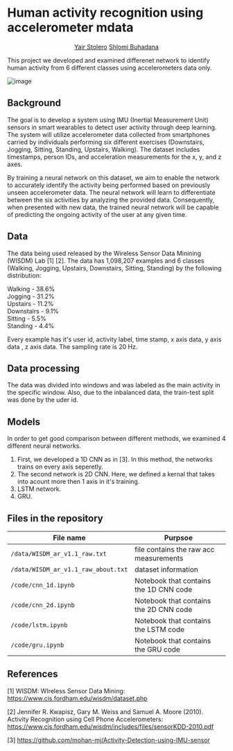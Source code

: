 # Human activity recognition using accelerometer mdata

  <p align="center">
    <a • href="https://github.com/Yair192">Yair Stolero</a> 
    <a • href="">Shlomi Buhadana</a>
  </p>

This project we developed and examined differenet network to identify human activity from 6 different classes using accelerometers data only.

 ![image]([https://user-images.githubusercontent.com/65540180/124584259-b467ef80-de5c-11eb-804e-287059c8643d.png](https://media.springernature.com/lw685/springer-static/image/chp%3A10.1007%2F978-3-030-51379-5_9/MediaObjects/482899_1_En_9_Fig1_HTML.png))

## Background

The goal is to develop a system using IMU (Inertial Measurement Unit) sensors in smart wearables to detect user activity through deep learning. The system will utilize accelerometer data collected from smartphones carried by individuals performing six different exercises (Downstairs, Jogging, Sitting, Standing, Upstairs, Walking). The dataset includes timestamps, person IDs, and acceleration measurements for the x, y, and z axes.

By training a neural network on this dataset, we aim to enable the network to accurately identify the activity being performed based on previously unseen accelerometer data. The neural network will learn to differentiate between the six activities by analyzing the provided data. Consequently, when presented with new data, the trained neural network will be capable of predicting the ongoing activity of the user at any given time.

## Data

The data being used released by the Wireless Sensor Data Minining (WISDM) Lab [1] [2].
The data has 1,098,207 examples and 6 classes (Walking, Jogging, Upstairs, Downstairs, Sitting, Standing) by the following distribution:    

Walking - 38.6%     
Jogging - 31.2%    
Upstairs - 11.2%    
Downstairs - 9.1%    
Sitting - 5.5%    
Standing - 4.4%    

Every example has it's user id, activity label, time stamp, x axis data, y axis data , z axis data.
The sampling rate is 20 Hz.

## Data processing 

The data was divided into windows and was labeled as the main activity in the specific window.
Also, due to the inbalanced data, the train-test split was done by the uder id.

## Models

In order to get good comparison between different methods, we examined 4 different neural networks.

1. First, we developed a 1D CNN as in [3]. In this method, the networks trains on every axis seperetly.
2. The second network is 2D CNN. Here, we defined a kernal that takes into acount more then 1 axis in it's training.
3. LSTM network.
4. GRU.
   
## Files in the repository

|File name         | Purpsoe |
|----------------------|------|
|`/data/WISDM_ar_v1.1_raw.txt`| file contains the raw acc measurements|
|`/data/WISDM_ar_v1.1_raw_about.txt`| dataset information|
|`/code/cnn_1d.ipynb`| Notebook that contains the 1D CNN code|
|`/code/cnn_2d.ipynb`| Notebook that contains the 2D CNN code|
|`/code/lstm.ipynb`| Notebook that contains the LSTM code|
|`/code/gru.ipynb`| Notebook that contains the GRU code|


## References
[1] WISDM: WIreless Sensor Data Mining: https://www.cis.fordham.edu/wisdm/dataset.php

[2] Jennifer R. Kwapisz, Gary M. Weiss and Samuel A. Moore (2010). Activity Recognition using Cell Phone Accelerometers: https://www.cis.fordham.edu/wisdm/includes/files/sensorKDD-2010.pdf

[3] https://github.com/mohan-mj/Activity-Detection-using-IMU-sensor



